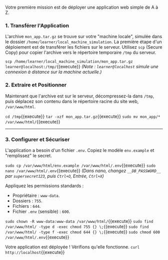 Votre première mission est de déployer une application web simple de A à Z.

### 1. Transférer l'Application

L'archive `mon_app.tar.gz` se trouve sur votre "machine locale", simulée dans le dossier `/home/learner/local_machine_simulation`. La première étape d'un déploiement est de transférer les fichiers sur le serveur. Utilisez `scp` (Secure Copy) pour copier l'archive vers le répertoire temporaire `/tmp` du serveur.

`scp /home/learner/local_machine_simulation/mon_app.tar.gz learner@localhost:/tmp/`{{execute}}
*(Note : `learner@localhost` simule une connexion à distance sur la machine actuelle.)*

### 2. Extraire et Positionner

Maintenant que l'archive est sur le serveur, décompressez-la dans `/tmp`, puis déplacez son contenu dans le répertoire racine du site web, `/var/www/html`.

`cd /tmp`{{execute}}
`tar -xzf mon_app.tar.gz`{{execute}}
`sudo mv mon_app/* /var/www/html/`{{execute}}

---
### 3. Configurer et Sécuriser

L'application a besoin d'un fichier `.env`. Copiez le modèle `env.example` et "remplissez" le secret.

`sudo cp /var/www/html/env.example /var/www/html/.env`{{execute}}
`sudo nano /var/www/html/.env`{{execute}}
*(Dans nano, changez `__DB_PASSWORD__` par `supersecret123`, puis `Ctrl+O`, Entrée, `Ctrl+X`)*

Appliquez les permissions standards :
-   Propriétaire : `www-data`.
-   Dossiers : `755`.
-   Fichiers : `644`.
-   Fichier `.env` (sensible) : `600`.

`sudo chown -R www-data:www-data /var/www/html/`{{execute}}
`sudo find /var/www/html/ -type d -exec chmod 755 {} \;`{{execute}}
`sudo find /var/www/html/ -type f -exec chmod 644 {} \;`{{execute}}
`sudo chmod 600 /var/www/html/.env`{{execute}}

Votre application est déployée ! Vérifions qu'elle fonctionne.
`curl http://localhost`{{execute}}
